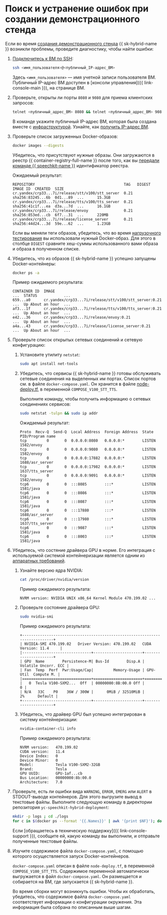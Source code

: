 # Поиск и устранение ошибок при создании демонстрационного стенда

Если во время [создания демонстрационного стенда](quickstart.md) {{ sk-hybrid-name }} возникли проблемы, проведите диагностику, чтобы найти ошибки:

1. [Подключитесь к ВМ по SSH](../compute/operations/vm-connect/ssh.md#vm-connect):

   ```bash
   ssh <имя_пользователя>@<публичный_IP-адрес_ВМ>
   ```

   Здесь `<имя_пользователя>` — имя учетной записи пользователя ВМ. Публичный IP-адрес ВМ доступен в [консоли управления]({{ link-console-main }}), на странице ВМ.

1. Проверьте, открыты ли порты `8080` и `9080` для приема клиентских запросов:

   ```bash
   telnet <публичный_адрес_ВМ> 8080 && telnet <публичный_адрес_ВМ> 9080
   ```

   В команде укажите публичный IP-адрес ВМ, которая была создана вместе с [инфраструктурой](quickstart.md#create-infrastructure). Узнайте, как [получить IP-адрес ВМ](../compute/operations/vm-info/get-info.md#outside-instance).

1. Проверьте список загруженных Docker-образов:

   ```bash
   docker images --digests
   ```

   Убедитесь, что присутствуют нужные образы. Они загружаются в реестр {{ container-registry-full-name }} после того, как вы [передали команде {{ speechkit-name }}](quickstart.md#get-started) идентификатор реестра.

   Ожидаемый результат:

   ```text
   REPOSITORY                                        TAG   DIGEST             IMAGE ID  CREATED  SIZE
   cr.yandex/crp33...7i/release/stt/v100/stt_server  0.21  sha256:83245...6b  0d1...89  ...      15.3GB
   cr.yandex/crp33...7i/release/tts/v100/tts_server  0.21  sha256:41c1f...ea  d3a...7d  ...      16.1GB
   cr.yandex/crp33...7i/release/envoy                0.21  sha256:853ed...cb  6f7...31  ...      220MB
   cr.yandex/crp33...7i/release/license_server       0.21  sha256:44d24...3d  59e...62  ...      1.23GB
   ```

   Если вы меняли теги образов, убедитесь, что во время [нагрузочного тестирования](quickstart.md#stt-and-tts) вы использовали нужный Docker-образ. Для этого в столбце `DIGEST` сравните хеш-суммы использованного вами образа и образа в полученном списке.

1. Убедитесь, что из образов {{ sk-hybrid-name }} успешно запущены Docker-контейнеры:

   ```bash
   docker ps -a
   ```

   Пример ожидаемого результата:

   ```text
   CONTAINER ID  IMAGE                                                  ...  STATUS            ...
   659...a0      cr.yandex/crp33...7i/release/stt/v100/stt_server:0.21  ...  Up About an hour  ...
   af3...1f      cr.yandex/crp33...7i/release/tts/v100/tts_server:0.21  ...  Up About an hour  ...
   e42...36      cr.yandex/crp33...7i/release/envoy:0.21                ...  Up About an hour  ...
   a4a...43      cr.yandex/crp33...7i/release/license_server:0.21       ...  Up About an hour  ...
   ```

1. Проверьте список открытых сетевых соединений и сетевую конфигурацию:

   1. Установите утилиту `netstat`:

      ```bash
      sudo apt install net-tools
      ```

   1. Убедитесь, что сервисы {{ sk-hybrid-name }} готовы обслуживать сетевые соединения на выделенных им портах. Список портов см. в файле `docker-compose.yaml`. Он хранится в файле [node-deploy.tf](https://github.com/yandex-cloud-examples/yc-speechkit-hybrid-deployment/blob/main/node-deploy.tf), в переменной `COMPOSE_V100_STT_TTS`.

      Выполните команду, чтобы получить информацию о сетевых соединениях сервисов:

      ```bash
      sudo netstat -tulpn && sudo ip addr
      ```

      Ожидаемый результат:

      ```text
      Proto  Recv-Q  Send-Q  Local Address  Foreign Address  State   PID/Program name
      tcp         0       0  0.0.0.0:8080   0.0.0.0:*        LISTEN  1582/envoy
      tcp         0       0  0.0.0.0:9080   0.0.0.0:*        LISTEN  1582/envoy
      tcp         0       0  0.0.0.0:17882  0.0.0.0:*        LISTEN  1688/asr_server
      tcp         0       0  0.0.0.0:17982  0.0.0.0:*        LISTEN  1637/tts_server
      tcp         0       0  0.0.0.0:9091   0.0.0.0:*        LISTEN  1582/envoy
      tcp6        0       0  :::8085        :::*             LISTEN  1581/java
      tcp6        0       0  :::8086        :::*             LISTEN  1581/java
      tcp6        0       0  :::8087        :::*             LISTEN  1581/java
      tcp6        0       0  :::17880       :::*             LISTEN  1688/asr_server
      tcp6        0       0  :::17980       :::*             LISTEN  1637/tts_server
      tcp6        0       0  :::9087        :::*             LISTEN  1581/java
      tcp6        0       0  :::8003        :::*             LISTEN  1581/java
      ```

1. Убедитесь, что состяние драйвера GPU в норме. Его интеграция с используемой системой контейнеризации является одним из [аппаратных требований](system-requirements.md#hardware).

   1. Узнайте версию ядра NVIDIA:

      ```bash
      cat /proc/driver/nvidia/version
      ```

      Пример ожидаемого результата:

      ```text
      NVRM version: NVIDIA UNIX x86_64 Kernel Module 470.199.02 ...
      ```

   1. Проверьте состояние драйвера GPU:

      ```bash
      sudo nvidia-smi
      ```

      Пример ожидаемого результата:

      ```text
      +-----------------------------------------------------------------------------+
      | NVIDIA-SMI 470.199.02   Driver Version: 470.199.02   CUDA Version: 11.4     |
      |-------------------------------+----------------------+----------------------+
      | GPU  Name        Persistence-M| Bus-Id        Disp.A | Volatile Uncorr. ECC |
      | Fan  Temp  Perf  Pwr:Usage/Cap|         Memory-Usage | GPU-Util  Compute M. |
      |===============================+======================+======================|
      |   0  Tesla V100-SXM2...  Off  | 00000000:8B:00.0 Off |                    0 |
      | N/A   33C    P0    36W / 300W |      0MiB / 32510MiB |      2%      Default |
      +-------------------------------+----------------------+----------------------+
      ```

   1. Убедитесь, что драйвер GPU был успешно интегрирован в систему контейнеризации:

      ```bash
      nvidia-container-cli info
      ```

      Пример ожидаемого результата:

      ```text
      NVRM version:   470.199.02
      CUDA version:   11.4
      Device Index:   0
      Device Minor:   0
      Model:          Tesla V100-SXM2-32GB
      Brand:          Tesla
      GPU UUID:       GPU-1af...cb
      Bus Location:   00000000:8b:00.0
      Architecture:   7.0
      ```

1. Проверьте, есть ли ошибки вида `WARNING`, `ERROR`, `EMERG` или `ALERT` в STDOUT-выводе контейнеров. Для этого выгрузите вывод в текстовые файлы. Выполните следующую команду в директории репозитория `yc-speechkit-hybrid-deployment`:

   ```bash
   mkdir -p logs ; cd ./logs
   for c in $(docker ps --format '{{.Names}}' | awk '{print $NF}'); do echo $c && docker logs $c &> $c.log; done
   ```

   Если [обращаетесь в техническую поддержку]({{ link-console-support }}), сообщите ей, какую команду вы выполнили, и отправьте полученные текстовые файлы.

1. Изучите содержимое файла `docker-compose.yaml`, с помощью которого осуществляется запуск Docker-контейнеров.

   `docker-compose.yaml` описан в файле `node-deploy.tf`, в переменной `COMPOSE_V100_STT_TTS`. Содержимое переменной автоматически выгружается в файл `docker-compose.yaml`. Он размещается и собирается на ВМ, где запускается {{ sk-hybrid-name }}.

   Во время сборки могут возникнуть ошибки. Чтобы их обработать, убедитесь, что содержимое файла `docker-compose.yaml` соответствует информации о конфигурации окружения. Эта информация была собрана по описанным выше шагам.
